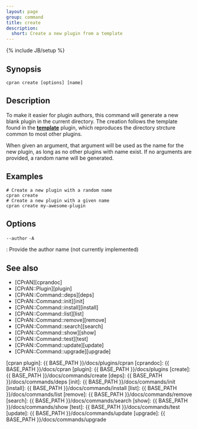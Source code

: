 ```yaml
---
layout: page
group: command
title: create
description:
  short: Create a new plugin from a template
---
```

{% include JB/setup %}

## Synopsis

    cpran create [options] [name]

## Description

To make it easier for plugin authors, this command will generate a new blank
plugin in the current directory. The creation follows the template found
in the [**template**][template] plugin, which reproduces the directory strcture
common to most other plugins.

[template]: http://cpran.net/plugins/template

When given an argument, that argument will be used as the name for the new
plugin, as long as no other plugins with name exist. If no arguments are
provided, a random name will be generated.

## Examples

    # Create a new plugin with a random name
    cpran create
    # Create a new plugin with a given name
    cpran create my-awesome-plugin

## Options

`--author` `-A`

  : Provide the author name (not currently implemented)

## See also

* [CPrAN][cprandoc]
* [CPrAN::Plugin][plugin]
* [CPrAN::Command::deps][deps]
* [CPrAN::Command::init][init]
* [CPrAN::Command::install][install]
* [CPrAN::Command::list][list]
* [CPrAN::Command::remove][remove]
* [CPrAN::Command::search][search]
* [CPrAN::Command::show][show]
* [CPrAN::Command::test][test]
* [CPrAN::Command::update][update]
* [CPrAN::Command::upgrade][upgrade]

[cpran plugin]: {{ BASE_PATH }}/docs/plugins/cpran
[cprandoc]: {{ BASE_PATH }}/docs/cpran
[plugin]:   {{ BASE_PATH }}/docs/plugins
[create]:   {{ BASE_PATH }}/docs/commands/create
[deps]:     {{ BASE_PATH }}/docs/commands/deps
[init]:     {{ BASE_PATH }}/docs/commands/init
[install]:  {{ BASE_PATH }}/docs/commands/install
[list]:     {{ BASE_PATH }}/docs/commands/list
[remove]:   {{ BASE_PATH }}/docs/commands/remove
[search]:   {{ BASE_PATH }}/docs/commands/search
[show]:     {{ BASE_PATH }}/docs/commands/show
[test]:     {{ BASE_PATH }}/docs/commands/test
[update]:   {{ BASE_PATH }}/docs/commands/update
[upgrade]:  {{ BASE_PATH }}/docs/commands/upgrade
